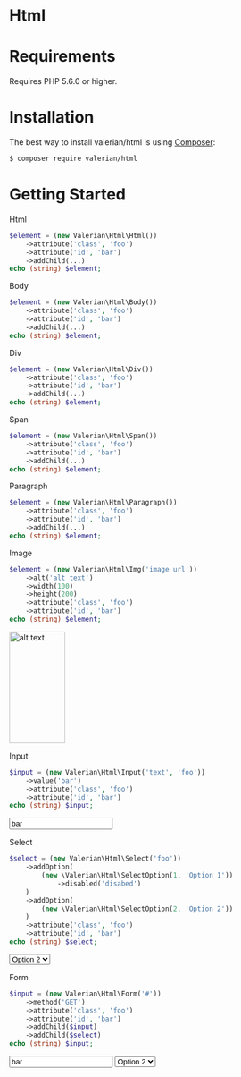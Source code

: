 # Html


Requirements
============
Requires PHP 5.6.0 or higher.


Installation
=============

The best way to install valerian/html is using  [Composer](http://getcomposer.org/):

```sh
$ composer require valerian/html
```

Getting Started
===============

Html
```php
$element = (new Valerian\Html\Html())
    ->attribute('class', 'foo')
    ->attribute('id', 'bar')
    ->addChild(...)
echo (string) $element;
```

<html class="foo" id="bar"></html>

Body
```php
$element = (new Valerian\Html\Body())
    ->attribute('class', 'foo')
    ->attribute('id', 'bar')
    ->addChild(...)
echo (string) $element;
```

<body class="foo" id="bar"></body>

Div
```php
$element = (new Valerian\Html\Div())
    ->attribute('class', 'foo')
    ->attribute('id', 'bar')
    ->addChild(...)
echo (string) $element;
```

<div class="foo" id="bar"></div>

Span
```php
$element = (new Valerian\Html\Span())
    ->attribute('class', 'foo')
    ->attribute('id', 'bar')
    ->addChild(...)
echo (string) $element;
```

<span class="foo" id="bar"></span>

Paragraph
```php
$element = (new Valerian\Html\Paragraph())
    ->attribute('class', 'foo')
    ->attribute('id', 'bar')
    ->addChild(...)
echo (string) $element;
```

<p class="foo" id="bar"></p>

Image
```php
$element = (new Valerian\Html\Img('image url'))
    ->alt('alt text')
    ->width(100)
    ->height(200)
    ->attribute('class', 'foo')
    ->attribute('id', 'bar')
echo (string) $element;
```

<img src="image url" alt="alt text" width="100" height="200" class="foo" id="bar">

Input
```php
$input = (new Valerian\Html\Input('text', 'foo'))
    ->value('bar')
    ->attribute('class', 'foo')
    ->attribute('id', 'bar')
echo (string) $input;
```

<input type="text" name="foo" value="bar" class="foo" id="bar">

Select
```php
$select = (new Valerian\Html\Select('foo'))
    ->addOption(
        (new \Valerian\Html\SelectOption(1, 'Option 1'))
            ->disabled('disabed')
    )
    ->addOption(
        (new \Valerian\Html\SelectOption(2, 'Option 2'))
    )
    ->attribute('class', 'foo')
    ->attribute('id', 'bar')
echo (string) $select;
```

<select name="foo" value="bar" class="foo" id="bar">
    <option value="1" disabled="disabed">Option 1</option>
    <option value="2">Option 2</option>
</select>

Form
```php
$input = (new Valerian\Html\Form('#'))
    ->method('GET')
    ->attribute('class', 'foo')
    ->attribute('id', 'bar')
    ->addChild($input)
    ->addChild($select)
echo (string) $input;
```

<form action="#" method="GET" class="foo" id="bar">
    <input type="text" name="foo" value="bar" class="foo" id="bar">
    <select name="foo" value="bar" class="foo" id="bar">
        <option value="1" disabled="disabed">Option 1</option>
        <option value="2">Option 2</option>
    </select>
</form>